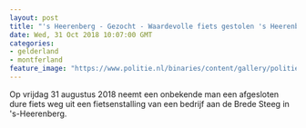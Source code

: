 ```yaml
---
layout: post
title: "'s Heerenberg - Gezocht - Waardevolle fiets gestolen 's Heerenberg"
date: Wed, 31 Oct 2018 10:07:00 GMT
categories: 
- gelderland 
- montferland 
feature_image: "https://www.politie.nl/binaries/content/gallery/politie/gezocht/verdachten/2018/oktober/02-on/2018410684-1.jpg"
---
```


Op vrijdag 31 augustus 2018 neemt een onbekende man een afgesloten dure fiets weg uit een fietsenstalling van een bedrijf aan de Brede Steeg in 's-Heerenberg.

